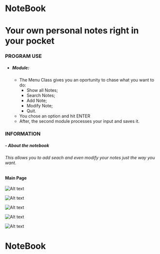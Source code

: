 # NoteBook
# Your own personal notes right in your pocket

### PROGRAM USE

- ##### Module:
  - The Menu Class gives you an oportunity to chase what you want to do:
    - Show all Notes; 
    - Search Notes; 
    - Add Note; 
    - Modify Note; 
    - Quit. 
  - You chose an option and hit ENTER
  - After, the second module processes your input and saves it.


### INFORMATION
##### - About the notebook
####
###### This allows you to add seach and even modify your notes just the way you want.
####


#### Main Page
![Alt text](https://github.com/SlavkoPrytula/NoteBook/blob/master/Screenshot_20200303_220653.png?raw=true "Title")

![Alt text](https://github.com/SlavkoPrytula/NoteBook/blob/master/Screenshot_20200303_220740.png?raw=true "Title")

![Alt text](https://github.com/SlavkoPrytula/NoteBook/blob/master/Screenshot_20200303_220749.png?raw=true "Title")

![Alt text](https://github.com/SlavkoPrytula/NoteBook/blob/master/Screenshot_20200303_220813.png?raw=true "Title")

![Alt text](https://github.com/SlavkoPrytula/NoteBook/blob/master/Screenshot_20200303_220855.png.png?raw=true "Title")




# NoteBook
